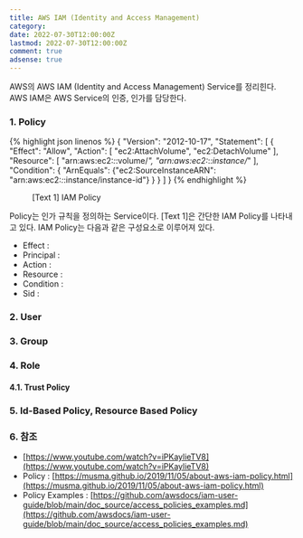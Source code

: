 ```yaml
---
title: AWS IAM (Identity and Access Management)
category: 
date: 2022-07-30T12:00:00Z
lastmod: 2022-07-30T12:00:00Z
comment: true
adsense: true
---
```


AWS의 AWS IAM (Identity and Access Management) Service를 정리힌다. AWS IAM은 AWS Service의 인증, 인가를 담당한다.

### 1. Policy

{% highlight json linenos %}
{
    "Version": "2012-10-17",
    "Statement": [
        {
            "Effect": "Allow",
            "Action": [
                "ec2:AttachVolume",
                "ec2:DetachVolume"
            ],
            "Resource": [
                "arn:aws:ec2:*:*:volume/*",
                "arn:aws:ec2:*:*:instance/*"
            ],
            "Condition": {
                "ArnEquals": {"ec2:SourceInstanceARN": "arn:aws:ec2:*:*:instance/instance-id"}
            }
        }
    ]
}
{% endhighlight %}
<figure>
<figcaption class="caption">[Text 1] IAM Policy</figcaption>
</figure>

Policy는 인가 규칙을 정의하는 Service이다. [Text 1]은 간단한 IAM Policy를 나타내고 있다. IAM Policy는 다음과 같은 구성요소로 이루어져 있다.

* Effect :
* Principal :
* Action :
* Resource :
* Condition :
* Sid : 

### 2. User

### 3. Group

### 4. Role

#### 4.1. Trust Policy

### 5. Id-Based Policy, Resource Based Policy

### 6. 참조

* [https://www.youtube.com/watch?v=iPKaylieTV8](https://www.youtube.com/watch?v=iPKaylieTV8)
* Policy : [https://musma.github.io/2019/11/05/about-aws-iam-policy.html](https://musma.github.io/2019/11/05/about-aws-iam-policy.html)
* Policy Examples : [https://github.com/awsdocs/iam-user-guide/blob/main/doc_source/access_policies_examples.md](https://github.com/awsdocs/iam-user-guide/blob/main/doc_source/access_policies_examples.md)